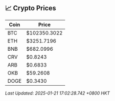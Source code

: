 ## 📈 Crypto Prices

| Coin | Price |
| ---- | ----- |
| BTC | $102350.3022 |
| ETH | $3251.7196 |
| BNB | $682.0996 |
| CRV | $0.8243 |
| ARB | $0.6833 |
| OKB | $59.2608 |
| DOGE | $0.3430 |

_Last Updated: 2025-01-21 17:02:28.742 +0800 HKT_